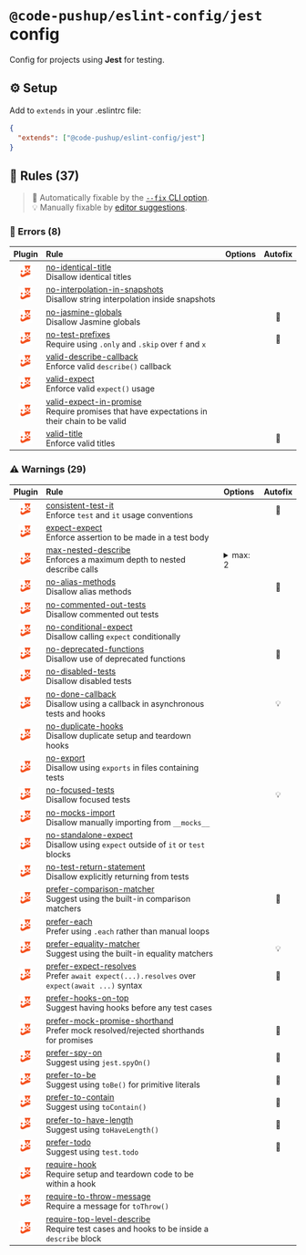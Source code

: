 # `@code-pushup/eslint-config/jest` config

Config for projects using **Jest** for testing.

## ⚙️ Setup

Add to `extends` in your .eslintrc file:

```json
{
  "extends": ["@code-pushup/eslint-config/jest"]
}
```

## 📏 Rules (37)

> 🔧 Automatically fixable by the [`--fix` CLI option](https://eslint.org/docs/user-guide/command-line-interface#--fix).<br>💡 Manually fixable by [editor suggestions](https://eslint.org/docs/developer-guide/working-with-rules#providing-suggestions).

### 🚨 Errors (8)

| Plugin | Rule | Options | Autofix |
| :-: | :-- | :-- | :-: |
| [![jest](./icons/material/jest.png)](https://github.com/jest-community/eslint-plugin-jest#readme) | [no-identical-title](https://github.com/jest-community/eslint-plugin-jest/blob/v27.6.0/docs/rules/no-identical-title.md)<br>Disallow identical titles |  |  |
| [![jest](./icons/material/jest.png)](https://github.com/jest-community/eslint-plugin-jest#readme) | [no-interpolation-in-snapshots](https://github.com/jest-community/eslint-plugin-jest/blob/v27.6.0/docs/rules/no-interpolation-in-snapshots.md)<br>Disallow string interpolation inside snapshots |  |  |
| [![jest](./icons/material/jest.png)](https://github.com/jest-community/eslint-plugin-jest#readme) | [no-jasmine-globals](https://github.com/jest-community/eslint-plugin-jest/blob/v27.6.0/docs/rules/no-jasmine-globals.md)<br>Disallow Jasmine globals |  | 🔧 |
| [![jest](./icons/material/jest.png)](https://github.com/jest-community/eslint-plugin-jest#readme) | [no-test-prefixes](https://github.com/jest-community/eslint-plugin-jest/blob/v27.6.0/docs/rules/no-test-prefixes.md)<br>Require using `.only` and `.skip` over `f` and `x` |  | 🔧 |
| [![jest](./icons/material/jest.png)](https://github.com/jest-community/eslint-plugin-jest#readme) | [valid-describe-callback](https://github.com/jest-community/eslint-plugin-jest/blob/v27.6.0/docs/rules/valid-describe-callback.md)<br>Enforce valid `describe()` callback |  |  |
| [![jest](./icons/material/jest.png)](https://github.com/jest-community/eslint-plugin-jest#readme) | [valid-expect](https://github.com/jest-community/eslint-plugin-jest/blob/v27.6.0/docs/rules/valid-expect.md)<br>Enforce valid `expect()` usage |  |  |
| [![jest](./icons/material/jest.png)](https://github.com/jest-community/eslint-plugin-jest#readme) | [valid-expect-in-promise](https://github.com/jest-community/eslint-plugin-jest/blob/v27.6.0/docs/rules/valid-expect-in-promise.md)<br>Require promises that have expectations in their chain to be valid |  |  |
| [![jest](./icons/material/jest.png)](https://github.com/jest-community/eslint-plugin-jest#readme) | [valid-title](https://github.com/jest-community/eslint-plugin-jest/blob/v27.6.0/docs/rules/valid-title.md)<br>Enforce valid titles |  | 🔧 |

### ⚠️ Warnings (29)

| Plugin | Rule | Options | Autofix |
| :-: | :-- | :-- | :-: |
| [![jest](./icons/material/jest.png)](https://github.com/jest-community/eslint-plugin-jest#readme) | [consistent-test-it](https://github.com/jest-community/eslint-plugin-jest/blob/v27.6.0/docs/rules/consistent-test-it.md)<br>Enforce `test` and `it` usage conventions |  | 🔧 |
| [![jest](./icons/material/jest.png)](https://github.com/jest-community/eslint-plugin-jest#readme) | [expect-expect](https://github.com/jest-community/eslint-plugin-jest/blob/v27.6.0/docs/rules/expect-expect.md)<br>Enforce assertion to be made in a test body |  |  |
| [![jest](./icons/material/jest.png)](https://github.com/jest-community/eslint-plugin-jest#readme) | [max-nested-describe](https://github.com/jest-community/eslint-plugin-jest/blob/v27.6.0/docs/rules/max-nested-describe.md)<br>Enforces a maximum depth to nested describe calls | <details><summary>max: 2</summary><pre>{<br>  "max": 2<br>}</pre></details> |  |
| [![jest](./icons/material/jest.png)](https://github.com/jest-community/eslint-plugin-jest#readme) | [no-alias-methods](https://github.com/jest-community/eslint-plugin-jest/blob/v27.6.0/docs/rules/no-alias-methods.md)<br>Disallow alias methods |  | 🔧 |
| [![jest](./icons/material/jest.png)](https://github.com/jest-community/eslint-plugin-jest#readme) | [no-commented-out-tests](https://github.com/jest-community/eslint-plugin-jest/blob/v27.6.0/docs/rules/no-commented-out-tests.md)<br>Disallow commented out tests |  |  |
| [![jest](./icons/material/jest.png)](https://github.com/jest-community/eslint-plugin-jest#readme) | [no-conditional-expect](https://github.com/jest-community/eslint-plugin-jest/blob/v27.6.0/docs/rules/no-conditional-expect.md)<br>Disallow calling `expect` conditionally |  |  |
| [![jest](./icons/material/jest.png)](https://github.com/jest-community/eslint-plugin-jest#readme) | [no-deprecated-functions](https://github.com/jest-community/eslint-plugin-jest/blob/v27.6.0/docs/rules/no-deprecated-functions.md)<br>Disallow use of deprecated functions |  | 🔧 |
| [![jest](./icons/material/jest.png)](https://github.com/jest-community/eslint-plugin-jest#readme) | [no-disabled-tests](https://github.com/jest-community/eslint-plugin-jest/blob/v27.6.0/docs/rules/no-disabled-tests.md)<br>Disallow disabled tests |  |  |
| [![jest](./icons/material/jest.png)](https://github.com/jest-community/eslint-plugin-jest#readme) | [no-done-callback](https://github.com/jest-community/eslint-plugin-jest/blob/v27.6.0/docs/rules/no-done-callback.md)<br>Disallow using a callback in asynchronous tests and hooks |  | 💡 |
| [![jest](./icons/material/jest.png)](https://github.com/jest-community/eslint-plugin-jest#readme) | [no-duplicate-hooks](https://github.com/jest-community/eslint-plugin-jest/blob/v27.6.0/docs/rules/no-duplicate-hooks.md)<br>Disallow duplicate setup and teardown hooks |  |  |
| [![jest](./icons/material/jest.png)](https://github.com/jest-community/eslint-plugin-jest#readme) | [no-export](https://github.com/jest-community/eslint-plugin-jest/blob/v27.6.0/docs/rules/no-export.md)<br>Disallow using `exports` in files containing tests |  |  |
| [![jest](./icons/material/jest.png)](https://github.com/jest-community/eslint-plugin-jest#readme) | [no-focused-tests](https://github.com/jest-community/eslint-plugin-jest/blob/v27.6.0/docs/rules/no-focused-tests.md)<br>Disallow focused tests |  | 💡 |
| [![jest](./icons/material/jest.png)](https://github.com/jest-community/eslint-plugin-jest#readme) | [no-mocks-import](https://github.com/jest-community/eslint-plugin-jest/blob/v27.6.0/docs/rules/no-mocks-import.md)<br>Disallow manually importing from `__mocks__` |  |  |
| [![jest](./icons/material/jest.png)](https://github.com/jest-community/eslint-plugin-jest#readme) | [no-standalone-expect](https://github.com/jest-community/eslint-plugin-jest/blob/v27.6.0/docs/rules/no-standalone-expect.md)<br>Disallow using `expect` outside of `it` or `test` blocks |  |  |
| [![jest](./icons/material/jest.png)](https://github.com/jest-community/eslint-plugin-jest#readme) | [no-test-return-statement](https://github.com/jest-community/eslint-plugin-jest/blob/v27.6.0/docs/rules/no-test-return-statement.md)<br>Disallow explicitly returning from tests |  |  |
| [![jest](./icons/material/jest.png)](https://github.com/jest-community/eslint-plugin-jest#readme) | [prefer-comparison-matcher](https://github.com/jest-community/eslint-plugin-jest/blob/v27.6.0/docs/rules/prefer-comparison-matcher.md)<br>Suggest using the built-in comparison matchers |  | 🔧 |
| [![jest](./icons/material/jest.png)](https://github.com/jest-community/eslint-plugin-jest#readme) | [prefer-each](https://github.com/jest-community/eslint-plugin-jest/blob/v27.6.0/docs/rules/prefer-each.md)<br>Prefer using `.each` rather than manual loops |  |  |
| [![jest](./icons/material/jest.png)](https://github.com/jest-community/eslint-plugin-jest#readme) | [prefer-equality-matcher](https://github.com/jest-community/eslint-plugin-jest/blob/v27.6.0/docs/rules/prefer-equality-matcher.md)<br>Suggest using the built-in equality matchers |  | 💡 |
| [![jest](./icons/material/jest.png)](https://github.com/jest-community/eslint-plugin-jest#readme) | [prefer-expect-resolves](https://github.com/jest-community/eslint-plugin-jest/blob/v27.6.0/docs/rules/prefer-expect-resolves.md)<br>Prefer `await expect(...).resolves` over `expect(await ...)` syntax |  | 🔧 |
| [![jest](./icons/material/jest.png)](https://github.com/jest-community/eslint-plugin-jest#readme) | [prefer-hooks-on-top](https://github.com/jest-community/eslint-plugin-jest/blob/v27.6.0/docs/rules/prefer-hooks-on-top.md)<br>Suggest having hooks before any test cases |  |  |
| [![jest](./icons/material/jest.png)](https://github.com/jest-community/eslint-plugin-jest#readme) | [prefer-mock-promise-shorthand](https://github.com/jest-community/eslint-plugin-jest/blob/v27.6.0/docs/rules/prefer-mock-promise-shorthand.md)<br>Prefer mock resolved/rejected shorthands for promises |  | 🔧 |
| [![jest](./icons/material/jest.png)](https://github.com/jest-community/eslint-plugin-jest#readme) | [prefer-spy-on](https://github.com/jest-community/eslint-plugin-jest/blob/v27.6.0/docs/rules/prefer-spy-on.md)<br>Suggest using `jest.spyOn()` |  | 🔧 |
| [![jest](./icons/material/jest.png)](https://github.com/jest-community/eslint-plugin-jest#readme) | [prefer-to-be](https://github.com/jest-community/eslint-plugin-jest/blob/v27.6.0/docs/rules/prefer-to-be.md)<br>Suggest using `toBe()` for primitive literals |  | 🔧 |
| [![jest](./icons/material/jest.png)](https://github.com/jest-community/eslint-plugin-jest#readme) | [prefer-to-contain](https://github.com/jest-community/eslint-plugin-jest/blob/v27.6.0/docs/rules/prefer-to-contain.md)<br>Suggest using `toContain()` |  | 🔧 |
| [![jest](./icons/material/jest.png)](https://github.com/jest-community/eslint-plugin-jest#readme) | [prefer-to-have-length](https://github.com/jest-community/eslint-plugin-jest/blob/v27.6.0/docs/rules/prefer-to-have-length.md)<br>Suggest using `toHaveLength()` |  | 🔧 |
| [![jest](./icons/material/jest.png)](https://github.com/jest-community/eslint-plugin-jest#readme) | [prefer-todo](https://github.com/jest-community/eslint-plugin-jest/blob/v27.6.0/docs/rules/prefer-todo.md)<br>Suggest using `test.todo` |  | 🔧 |
| [![jest](./icons/material/jest.png)](https://github.com/jest-community/eslint-plugin-jest#readme) | [require-hook](https://github.com/jest-community/eslint-plugin-jest/blob/v27.6.0/docs/rules/require-hook.md)<br>Require setup and teardown code to be within a hook |  |  |
| [![jest](./icons/material/jest.png)](https://github.com/jest-community/eslint-plugin-jest#readme) | [require-to-throw-message](https://github.com/jest-community/eslint-plugin-jest/blob/v27.6.0/docs/rules/require-to-throw-message.md)<br>Require a message for `toThrow()` |  |  |
| [![jest](./icons/material/jest.png)](https://github.com/jest-community/eslint-plugin-jest#readme) | [require-top-level-describe](https://github.com/jest-community/eslint-plugin-jest/blob/v27.6.0/docs/rules/require-top-level-describe.md)<br>Require test cases and hooks to be inside a `describe` block |  |  |